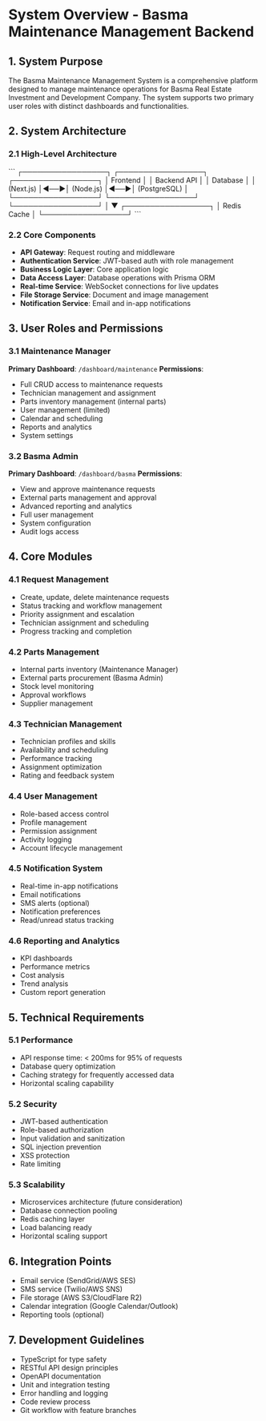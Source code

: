 # System Overview - Basma Maintenance Management Backend

## 1. System Purpose
The Basma Maintenance Management System is a comprehensive platform designed to manage maintenance operations for Basma Real Estate Investment and Development Company. The system supports two primary user roles with distinct dashboards and functionalities.

## 2. System Architecture

### 2.1 High-Level Architecture
\`\`\`
┌─────────────────┐    ┌─────────────────┐    ┌─────────────────┐
│   Frontend      │    │   Backend API   │    │   Database      │
│   (Next.js)     │◄──►│   (Node.js)     │◄──►│   (PostgreSQL)  │
└─────────────────┘    └─────────────────┘    └─────────────────┘
                              │
                              ▼
                       ┌─────────────────┐
                       │   Redis Cache   │
                       └─────────────────┘
\`\`\`

### 2.2 Core Components
- **API Gateway**: Request routing and middleware
- **Authentication Service**: JWT-based auth with role management
- **Business Logic Layer**: Core application logic
- **Data Access Layer**: Database operations with Prisma ORM
- **Real-time Service**: WebSocket connections for live updates
- **File Storage Service**: Document and image management
- **Notification Service**: Email and in-app notifications

## 3. User Roles and Permissions

### 3.1 Maintenance Manager
**Primary Dashboard**: `/dashboard/maintenance`
**Permissions**:
- Full CRUD access to maintenance requests
- Technician management and assignment
- Parts inventory management (internal parts)
- User management (limited)
- Calendar and scheduling
- Reports and analytics
- System settings

### 3.2 Basma Admin
**Primary Dashboard**: `/dashboard/basma`
**Permissions**:
- View and approve maintenance requests
- External parts management and approval
- Advanced reporting and analytics
- Full user management
- System configuration
- Audit logs access

## 4. Core Modules

### 4.1 Request Management
- Create, update, delete maintenance requests
- Status tracking and workflow management
- Priority assignment and escalation
- Technician assignment and scheduling
- Progress tracking and completion

### 4.2 Parts Management
- Internal parts inventory (Maintenance Manager)
- External parts procurement (Basma Admin)
- Stock level monitoring
- Approval workflows
- Supplier management

### 4.3 Technician Management
- Technician profiles and skills
- Availability and scheduling
- Performance tracking
- Assignment optimization
- Rating and feedback system

### 4.4 User Management
- Role-based access control
- Profile management
- Permission assignment
- Activity logging
- Account lifecycle management

### 4.5 Notification System
- Real-time in-app notifications
- Email notifications
- SMS alerts (optional)
- Notification preferences
- Read/unread status tracking

### 4.6 Reporting and Analytics
- KPI dashboards
- Performance metrics
- Cost analysis
- Trend analysis
- Custom report generation

## 5. Technical Requirements

### 5.1 Performance
- API response time: < 200ms for 95% of requests
- Database query optimization
- Caching strategy for frequently accessed data
- Horizontal scaling capability

### 5.2 Security
- JWT-based authentication
- Role-based authorization
- Input validation and sanitization
- SQL injection prevention
- XSS protection
- Rate limiting

### 5.3 Scalability
- Microservices architecture (future consideration)
- Database connection pooling
- Redis caching layer
- Load balancing ready
- Horizontal scaling support

## 6. Integration Points
- Email service (SendGrid/AWS SES)
- SMS service (Twilio/AWS SNS)
- File storage (AWS S3/CloudFlare R2)
- Calendar integration (Google Calendar/Outlook)
- Reporting tools (optional)

## 7. Development Guidelines
- TypeScript for type safety
- RESTful API design principles
- OpenAPI documentation
- Unit and integration testing
- Error handling and logging
- Code review process
- Git workflow with feature branches
